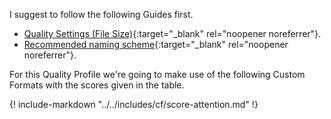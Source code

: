 I suggest to follow the following Guides first.

- [Quality Settings (File Size)](/Sonarr/Sonarr-Quality-Settings-File-Size/){:target="\_blank" rel="noopener noreferrer"}.
- [Recommended naming scheme](/Sonarr/Sonarr-recommended-naming-scheme/){:target="\_blank" rel="noopener noreferrer"}.

For this Quality Profile we're going to make use of the following Custom Formats with the scores given in the table.

{! include-markdown "../../includes/cf/score-attention.md" !}
